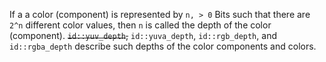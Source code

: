 If a a color (component) is represented by `n, > 0` Bits such that there are `2^n` different color values,
then `n` is called the depth of the color (component). ~~`id::yuv_depth`,~~ `id::yuva_depth`,
`id::rgb_depth`, and `id::rgba_depth` describe such depths of the color components and colors.
